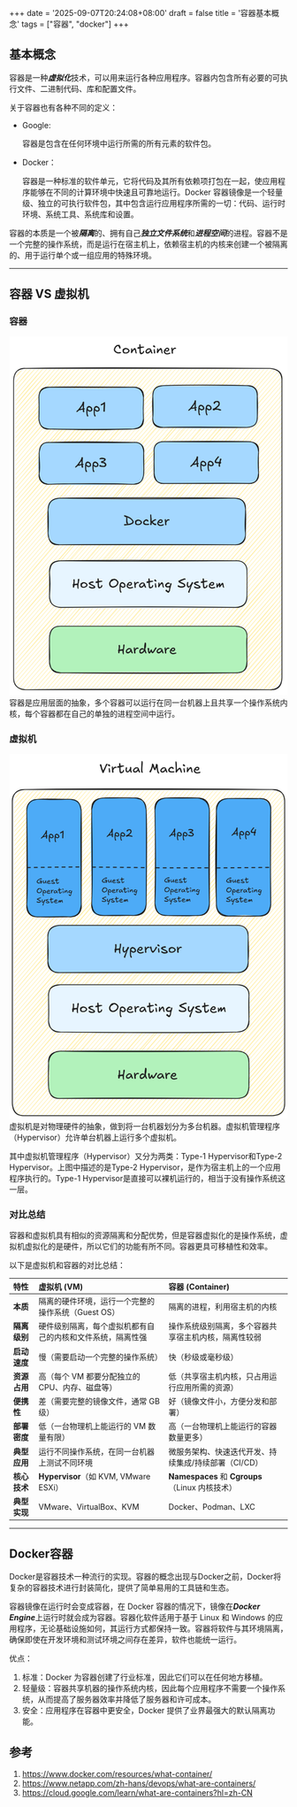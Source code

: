 +++
date = '2025-09-07T20:24:08+08:00'
draft = false
title = '容器基本概念'
tags = ["容器", "docker"]
+++

## 基本概念
容器是一种***虚拟化***技术，可以用来运行各种应用程序。容器内包含所有必要的可执行文件、二进制代码、库和配置文件。

关于容器也有各种不同的定义：
- Google:

    容器是包含在任何环境中运行所需的所有元素的软件包。


- Docker：
    
    容器是一种标准的软件单元，它将代码及其所有依赖项打包在一起，使应用程序能够在不同的计算环境中快速且可靠地运行。Docker 容器镜像是一个轻量级、独立的可执行软件包，其中包含运行应用程序所需的一切：代码、运行时环境、系统工具、系统库和设置。

容器的本质是一个被***隔离***的、拥有自己***独立文件系统***和***进程空间***的进程。容器不是一个完整的操作系统，而是运行在宿主机上，依赖宿主机的内核来创建一个被隔离的、用于运行单个或一组应用的特殊环境。

---

## 容器 VS 虚拟机
### 容器
![container](./container.png)  
容器是应用层面的抽象，多个容器可以运行在同一台机器上且共享一个操作系统内核，每个容器都在自己的单独的进程空间中运行。

### 虚拟机
![virtual-machine](./virtual-machine.png)
虚拟机是对物理硬件的抽象，做到将一台机器划分为多台机器。虚拟机管理程序（Hypervisor）允许单台机器上运行多个虚拟机。

其中虚拟机管理程序（Hypervisor）又分为两类：Type-1 Hypervisor和Type-2 Hypervisor。上图中描述的是Type-2 Hypervisor，是作为宿主机上的一个应用程序执行的。Type-1 Hypervisor是直接可以裸机运行的，相当于没有操作系统这一层。

### 对比总结
容器和虚拟机具有相似的资源隔离和分配优势，但是容器虚拟化的是操作系统，虚拟机虚拟化的是硬件，所以它们的功能有所不同。容器更具可移植性和效率。

以下是虚拟机和容器的对比总结：

| 特性 | 虚拟机 (VM) | 容器 (Container) |
| :--- | :--- | :--- |
| **本质** | 隔离的硬件环境，运行一个完整的操作系统（Guest OS） | 隔离的进程，利用宿主机的内核 |
| **隔离级别** | 硬件级别隔离，每个虚拟机都有自己的内核和文件系统，隔离性强 | 操作系统级别隔离，多个容器共享宿主机内核，隔离性较弱 |
| **启动速度** | 慢（需要启动一个完整的操作系统） | 快（秒级或毫秒级） |
| **资源占用** | 高（每个 VM 都要分配独立的 CPU、内存、磁盘等） | 低（共享宿主机内核，只占用运行应用所需的资源） |
| **便携性** | 差（需要完整的镜像文件，通常 GB 级） | 好（镜像文件小，方便分发和部署） |
| **部署密度** | 低（一台物理机上能运行的 VM 数量有限） | 高（一台物理机上能运行的容器数量更多） |
| **典型应用** | 运行不同操作系统，在同一台机器上测试不同环境 | 微服务架构、快速迭代开发、持续集成/持续部署（CI/CD） |
| **核心技术** | **Hypervisor**（如 KVM, VMware ESXi） | **Namespaces** 和 **Cgroups**（Linux 内核技术） |
| **典型实现** | VMware、VirtualBox、KVM | Docker、Podman、LXC |


---

## Docker容器
Docker是容器技术一种流行的实现。容器的概念出现与Docker之前，Docker将复杂的容器技术进行封装简化，提供了简单易用的工具链和生态。

容器镜像在运行时会变成容器，在 Docker 容器的情况下，镜像在***Docker Engine***上运行时就会成为容器。容器化软件适用于基于 Linux 和 Windows 的应用程序，无论基础设施如何，其运行方式都保持一致。容器将软件与其环境隔离，确保即使在开发环境和测试环境之间存在差异，软件也能统一运行。

优点：
1. 标准：Docker 为容器创建了行业标准，因此它们可以在任何地方移植。
2. 轻量级：容器共享机器的操作系统内核，因此每个应用程序不需要一个操作系统，从而提高了服务器效率并降低了服务器和许可成本。
3. 安全：应用程序在容器中更安全，Docker 提供了业界最强大的默认隔离功能。


## 参考
1. <https://www.docker.com/resources/what-container/>
2. <https://www.netapp.com/zh-hans/devops/what-are-containers/>
3. <https://cloud.google.com/learn/what-are-containers?hl=zh-CN>
